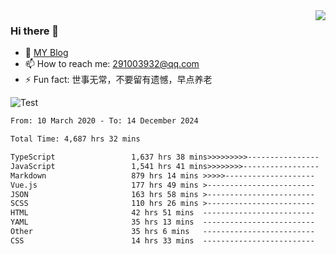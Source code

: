 <img align='right' src='https://github-readme-stats.vercel.app/api?username=niaogege&show_icons=true&theme=radical'/>

### Hi there 👋

- 🌱 [MY Blog](https://bythewayer.com/)
- 📫 How to reach me: 291003932@qq.com
- ⚡ Fun fact:  世事无常，不要留有遗憾，早点养老

![Test](https://github-readme-stats.vercel.app/api/top-langs/?username=niaogege&layout=compact)

<!--START_SECTION:waka-->

```txt
From: 10 March 2020 - To: 14 December 2024

Total Time: 4,687 hrs 32 mins

TypeScript                 1,637 hrs 38 mins>>>>>>>>>----------------   34.94 %
JavaScript                 1,541 hrs 41 mins>>>>>>>>-----------------   32.89 %
Markdown                   879 hrs 14 mins >>>>>--------------------   18.76 %
Vue.js                     177 hrs 49 mins >------------------------   03.79 %
JSON                       163 hrs 58 mins >------------------------   03.50 %
SCSS                       110 hrs 26 mins >------------------------   02.36 %
HTML                       42 hrs 51 mins  -------------------------   00.91 %
YAML                       35 hrs 13 mins  -------------------------   00.75 %
Other                      35 hrs 6 mins   -------------------------   00.75 %
CSS                        14 hrs 33 mins  -------------------------   00.31 %
```

<!--END_SECTION:waka-->
